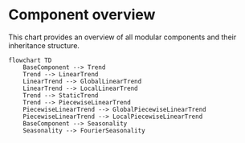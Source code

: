# Component overview
This chart provides an overview of all modular components and their inheritance structure.

```mermaid
flowchart TD
    BaseComponent --> Trend
    Trend --> LinearTrend
    LinearTrend --> GlobalLinearTrend
    LinearTrend --> LocalLinearTrend
    Trend --> StaticTrend
    Trend --> PiecewiseLinearTrend
    PiecewiseLinearTrend --> GlobalPiecewiseLinearTrend
    PiecewiseLinearTrend --> LocalPiecewiseLinearTrend
    BaseComponent --> Seasonality
    Seasonality --> FourierSeasonality
```